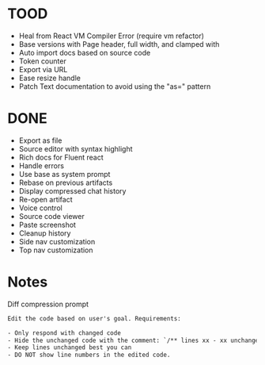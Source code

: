 # TOOD

- Heal from React VM Compiler Error (require vm refactor)
- Base versions with Page header, full width, and clamped with
- Auto import docs based on source code
- Token counter
- Export via URL
- Ease resize handle
- Patch Text documentation to avoid using the "as=" pattern

# DONE

- Export as file
- Source editor with syntax highlight
- Rich docs for Fluent react
- Handle errors
- Use base as system prompt
- Rebase on previous artifacts
- Display compressed chat history
- Re-open artifact
- Voice control
- Source code viewer
- Paste screenshot
- Cleanup history
- Side nav customization
- Top nav customization

# Notes

Diff compression prompt

```txt
Edit the code based on user's goal. Requirements:

- Only respond with changed code
- Hide the unchanged code with the comment: `/** lines xx - xx unchanged */`
- Keep lines unchanged best you can
- DO NOT show line numbers in the edited code.
```

